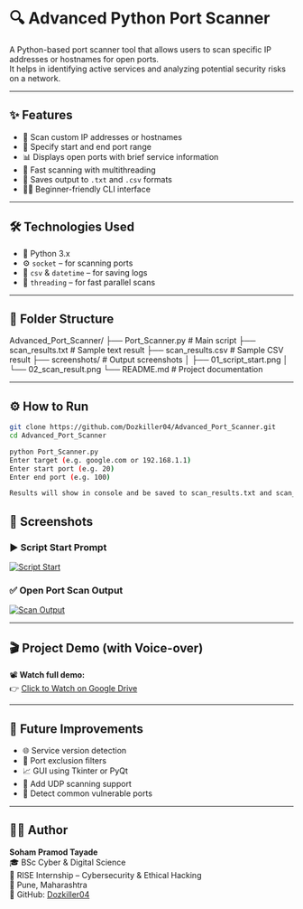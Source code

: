 # 🔍 Advanced Python Port Scanner

A Python-based port scanner tool that allows users to scan specific IP addresses or hostnames for open ports.  
It helps in identifying active services and analyzing potential security risks on a network.

---

## ✨ Features

- 📡 Scan custom IP addresses or hostnames
- 🔢 Specify start and end port range
- 📊 Displays open ports with brief service information
- 🧠 Fast scanning with multithreading
- 💾 Saves output to `.txt` and `.csv` formats
- 🧑‍💻 Beginner-friendly CLI interface

---

## 🛠️ Technologies Used

- 🐍 Python 3.x
- ⚙️ `socket` – for scanning ports
- 📁 `csv` & `datetime` – for saving logs
- 🚀 `threading` – for fast parallel scans

---

## 📁 Folder Structure
Advanced_Port_Scanner/
├── Port_Scanner.py # Main script
├── scan_results.txt # Sample text result
├── scan_results.csv # Sample CSV result
├── screenshots/ # Output screenshots
│ ├── 01_script_start.png
│ └── 02_scan_result.png
└── README.md # Project documentation


---

## ⚙️ How to Run

```bash
git clone https://github.com/Dozkiller04/Advanced_Port_Scanner.git
cd Advanced_Port_Scanner

python Port_Scanner.py
Enter target (e.g. google.com or 192.168.1.1)
Enter start port (e.g. 20)
Enter end port (e.g. 100)

Results will show in console and be saved to scan_results.txt and scan_results.csv.
```
## 📸 Screenshots

### ▶️ Script Start Prompt  
[![Script Start](https://raw.githubusercontent.com/Dozkiller04/Advanced_Port_Scanner/main/screenshots/01_script_start.png)](https://github.com/Dozkiller04/Advanced_Port_Scanner/blob/main/screenshots/01_script_start.png)

### ✅ Open Port Scan Output  
[![Scan Output](https://raw.githubusercontent.com/Dozkiller04/Advanced_Port_Scanner/main/screenshots/02_scan_result.png)](https://github.com/Dozkiller04/Advanced_Port_Scanner/blob/main/screenshots/02_scan_result.png)

---

## 🎬 Project Demo (with Voice-over)

📽️ **Watch full demo:**  
👉 [Click to Watch on Google Drive](https://drive.google.com/file/d/1AnbJfn0IfItNJf6TrMCYphfrvTJ5-act/view?usp=drive_link)

---

## 🚀 Future Improvements

- 🌐 Service version detection  
- 🛑 Port exclusion filters  
- 📈 GUI using Tkinter or PyQt  
- 🧠 Add UDP scanning support  
- 🔐 Detect common vulnerable ports

---

## 👨‍💻 Author

**Soham Pramod Tayade**  
🎓 BSc Cyber & Digital Science  
🏢 RISE Internship – Cybersecurity & Ethical Hacking  
📍 Pune, Maharashtra  
🔗 GitHub: [Dozkiller04](https://github.com/Dozkiller04)
